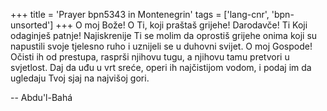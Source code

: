 +++
title = 'Prayer bpn5343 in Montenegrin'
tags = ['lang-cnr', 'bpn-unsorted']
+++
O moj Bože! O Ti, koji praštaš grijehe! Darodavče! Ti Koji odaginješ patnje!
Najiskrenije Ti se molim da oprostiš grijehe onima koji su napustili svoje tjelesno ruho i uznijeli se u duhovni svijet.
O moj Gospode! Očisti ih od prestupa, rasprši njihovu tugu, a njihovu tamu pretvori u svjetlost. Daj da uđu u vrt sreće, operi ih najčistijom vodom, i podaj im da ugledaju Tvoj sjaj na najvišoj gori.

-- Abdu'l-Bahá
